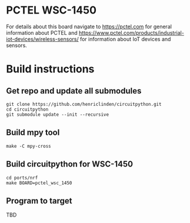 # PCTEL WSC-1450

For details about this board navigate to https://pctel.com for general information about PCTEL and https://www.pctel.com/products/industrial-iot-devices/wireless-sensors/ for information about IoT devices and sensors.

# Build instructions

## Get repo and update all submodules

    git clone https://github.com/henriclinden/circuitpython.git
    cd circuitpython
    git submodule update --init --recursive

## Build mpy tool

    make -C mpy-cross

## Build circuitpython for WSC-1450

    cd ports/nrf
    make BOARD=pctel_wsc_1450

## Program to target

TBD
